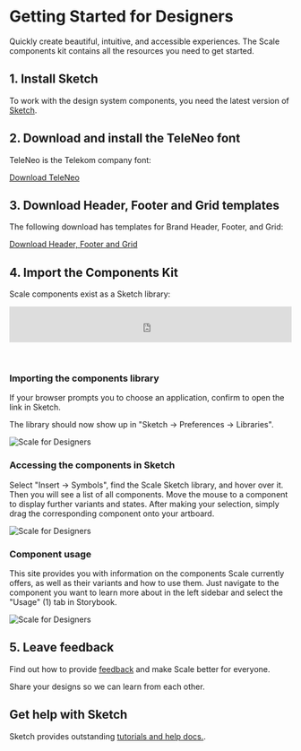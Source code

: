 # Getting Started for Designers

Quickly create beautiful, intuitive, and accessible experiences. The Scale components kit contains all the resources you need to get started.

## 1. Install Sketch

To work with the design system components, you need the latest version of <a href="https://www.sketch.com/" target="_blank" rel="noopener noreferrer">Sketch</a>.


## 2. Download and install the TeleNeo font

TeleNeo is the Telekom company font:

[Download TeleNeo](https://www.brand-design.telekom.com/asset/font-0-teleneo/)

## 3. Download Header, Footer and Grid templates

The following download has templates for Brand Header, Footer, and Grid:

[Download Header, Footer and Grid](https://www.brand-design.telekom.com/asset/web-component-kit-0-sketch-library-mit-header-footer--gestaltungsraster/)

## 4. Import the Components Kit

Scale components exist as a Sketch library:

<iframe src="https://www.brand-design.telekom.com/?tx_bdrss_sketchlibraryiframe[show]=2&no_cache=1"
name="SketchLibrary"
style="border: none;"
frameborder="0" marginheight="0px" marginwidth="0px" height="64px" width="100%">
</iframe>

&nbsp;

### Importing the components library

If your browser prompts you to choose an application, confirm to open the link in Sketch.

The library should now show up in "Sketch → Preferences → Libraries".

![Scale for Designers](assets/1_setup/2_scale-for-designers/preferences.png)

### Accessing the components in Sketch

Select "Insert → Symbols", find the Scale Sketch library, and hover over it. Then you will see a list of all components. Move the mouse to a component to display further variants and states. After making your selection, simply drag the corresponding component onto your artboard.

![Scale for Designers](assets/1_setup/2_scale-for-designers/insert.png)

### Component usage

This site provides you with information on the components Scale currently offers, as well as their variants and how to use them.
Just navigate to the component you want to learn more about in the left sidebar and select the "Usage" (1) tab in Storybook.

![Scale for Designers](assets/1_setup/2_scale-for-designers/storybook-Usage-tab.png)

## 5. Leave feedback

Find out how to provide [feedback](./?path=/story/contact-your-feedback--page) and make Scale better for everyone.

Share your designs so we can learn from each other.

## Get help with Sketch

Sketch provides outstanding <a href="https://www.sketch.com/docs/" target="_blank" rel="noopener noreferrer">tutorials and help docs.</a>.